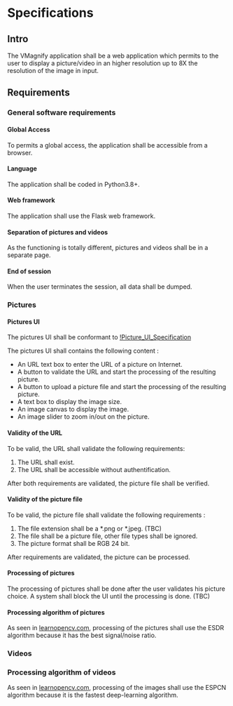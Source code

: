 # Specifications

## Intro

The VMagnify application shall be a web application which permits to the user to display a picture/video in an higher resolution up to 8X the resolution of the image in input.

## Requirements

### General software requirements

#### Global Access

To permits a global access, the application shall be accessible from a browser.

#### Language

The application shall be coded in Python3.8+.

#### Web framework

The application shall use the Flask web framework.

#### Separation of pictures and videos

As the functioning is totally different, pictures and videos shall be in a separate page.

#### End of session

When the user terminates the session, all data shall be dumped.

### Pictures

#### Pictures UI

The pictures UI shall be conformant to [!Picture_UI_Specification](Picture_UI_Specification.png)

The pictures UI shall contains the following content :

- An URL text box to enter the URL of a picture on Internet.
- A button to validate the URL and start the processing of the resulting picture.
- A button to upload a picture file and start the processing of the resulting picture.
- A text box to display the image size.
- An image canvas to display the image.
- An image slider to zoom in/out on the picture.  

#### Validity of the URL

To be valid, the URL shall validate the following requirements:

1. The URL shall exist.
2. The URL shall be accessible without authentification.

After both requirements are validated, the picture file shall be verified.

#### Validity of the picture file

To be valid, the picture file shall validate the following requirements :

1. The file extension shall be a *.png or *.jpeg. (TBC)
2. The file shall be a picture file, other file types shall be ignored.
3. The picture format shall be RGB 24 bit.

After requirements are validated, the picture can be processed.

#### Processing of pictures

The processing of pictures shall be done after the user validates his picture choice.
A system shall block the UI until the processing is done. (TBC)

#### Processing algorithm of pictures

As seen in [learnopencv.com](https://learnopencv.com/super-resolution-in-opencv/), processing of the pictures shall use the ESDR algorithm because it has the best signal/noise ratio.

### Videos

### Processing algorithm of videos

As seen in [learnopencv.com](https://learnopencv.com/super-resolution-in-opencv/), processing of the images shall use the ESPCN algorithm because it is the fastest deep-learning algorithm.
